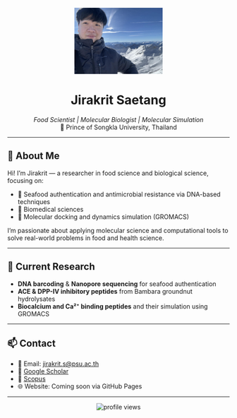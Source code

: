 <p align="center">
  <img src="profile" alt="My profile picture" width="200" />
</p>
<h1 align="center">Jirakrit Saetang</h1>
<p align="center">
  <em>Food Scientist | Molecular Biologist | Molecular Simulation</em><br>
  📍 Prince of Songkla University, Thailand
</p>

---

## 🧬 About Me

Hi! I’m Jirakrit — a researcher in food science and biological science, focusing on:
- 🧬 Seafood authentication and antimicrobial resistance via DNA-based techniques
- 🧪 Biomedical sciences
- 🧠 Molecular docking and dynamics simulation (GROMACS)


I’m passionate about applying molecular science and computational tools to solve real-world problems in food and health science.

---

## 🔬 Current Research

- **DNA barcoding** & **Nanopore sequencing** for seafood authentication
- **ACE & DPP-IV inhibitory peptides** from Bambara groundnut hydrolysates
- **Biocalcium and Ca²⁺ binding peptides** and their simulation using GROMACS

---

## 📫 Contact

- 📧 Email: jirakrit.s@psu.ac.th  
- 🔗 [Google Scholar](https://scholar.google.com/citations?hl=th&user=Le-p5j0AAAAJ)  
- 💼 [Scopus](https://www.scopus.com/authid/detail.uri?authorId=57189575558) 
- 🌐 Website: Coming soon via GitHub Pages

---

<p align="center">
  <img src="https://komarev.com/ghpvc/?username=jirakrit-s&label=Profile%20Views" alt="profile views" />
</p>
